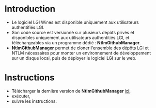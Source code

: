 # Introduction

- Le logiciel LGI Wines est disponible uniquement aux utilisateurs authentifiés LGI. 
- Son code source est versionné sur plusieurs dépôts privés et disponibles uniquement aux utilisateurs authentitiés LGI, et téléchargeables via un programme dédié : **NtlmGithubManager**.
- **NtlmGithubManager** permet de cloner l'ensemble des dépôts LGI et NTLM nécessaires pour monter un environnement de développement sur un disque local, puis de déployer le logiciel LGI sur le web.

# Instructions

- Télécharger la dernière version de **NtlmGithubManager** [ici](https://github.com/ntlm-technologies/ntlm.Damien/releases),
- exécuter,
- suivre les instructions.


